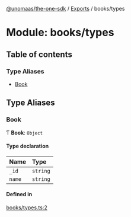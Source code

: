 [@unomaas/the-one-sdk](../README.md) / [Exports](../modules.md) / books/types

# Module: books/types

## Table of contents

### Type Aliases

- [Book](books_types.md#book)

## Type Aliases

### Book

Ƭ **Book**: `Object`

#### Type declaration

| Name | Type |
| :------ | :------ |
| `_id` | `string` |
| `name` | `string` |

#### Defined in

[books/types.ts:2](https://github.com/hatchways-community/99659d2d3c9f461e87d7a6dd57ac5dbe/blob/49d789f/src/books/types.ts#L2)
